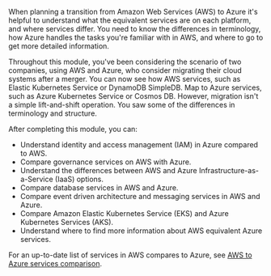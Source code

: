 When planning a transition from Amazon Web Services (AWS) to Azure it's helpful to understand what the equivalent services are on each platform, and where services differ. You need to know the differences in terminology, how Azure handles the tasks you're familiar with in AWS, and where to go to get more detailed information.

Throughout this module, you've been considering the scenario of two companies, using AWS and Azure, who consider migrating their cloud systems after a merger. You can now see how AWS services, such as Elastic Kubernetes Service or DynamoDB SimpleDB. Map to Azure services, such as Azure Kubernetes Service or Cosmos DB. However, migration isn't a simple lift-and-shift operation. You saw some of the differences in terminology and structure.

After completing this module, you can:

- Understand identity and access management (IAM) in Azure compared to AWS.
- Compare governance services on AWS with Azure.
- Understand the differences between AWS and Azure Infrastructure-as-a-Service (IaaS) options.
- Compare database services in AWS and Azure.
- Compare event driven architecture and messaging services in AWS and Azure.
- Compare Amazon Elastic Kubernetes Service (EKS) and Azure Kubernetes Services (AKS).
- Understand where to find more information about AWS equivalent Azure services.

For an up-to-date list of services in AWS compares to Azure, see [AWS to Azure services comparison](/azure/architecture/aws-professional/services).
